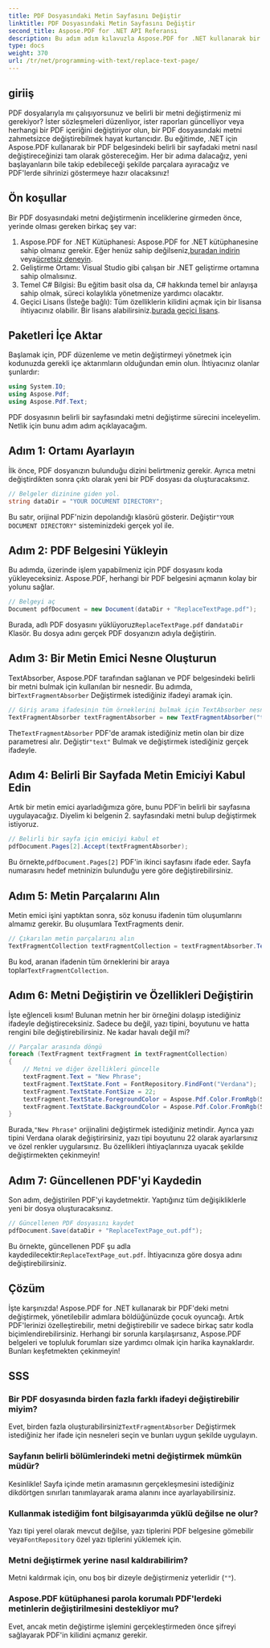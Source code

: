 ```yaml
---
title: PDF Dosyasındaki Metin Sayfasını Değiştir
linktitle: PDF Dosyasındaki Metin Sayfasını Değiştir
second_title: Aspose.PDF for .NET API Referansı
description: Bu adım adım kılavuzla Aspose.PDF for .NET kullanarak bir PDF dosyasındaki metni nasıl değiştireceğinizi öğrenin. Yazı tiplerini, renkleri ve metin özelliklerini zahmetsizce özelleştirin.
type: docs
weight: 370
url: /tr/net/programming-with-text/replace-text-page/
---
```

## giriiş

PDF dosyalarıyla mı çalışıyorsunuz ve belirli bir metni değiştirmeniz mi gerekiyor? İster sözleşmeleri düzenliyor, ister raporları güncelliyor veya herhangi bir PDF içeriğini değiştiriyor olun, bir PDF dosyasındaki metni zahmetsizce değiştirebilmek hayat kurtarıcıdır. Bu eğitimde, .NET için Aspose.PDF kullanarak bir PDF belgesindeki belirli bir sayfadaki metni nasıl değiştireceğinizi tam olarak göstereceğim. Her bir adıma dalacağız, yeni başlayanların bile takip edebileceği şekilde parçalara ayıracağız ve PDF'lerde sihrinizi göstermeye hazır olacaksınız!

## Ön koşullar

Bir PDF dosyasındaki metni değiştirmenin inceliklerine girmeden önce, yerinde olması gereken birkaç şey var:

1.  Aspose.PDF for .NET Kütüphanesi: Aspose.PDF for .NET kütüphanesine sahip olmanız gerekir. Eğer henüz sahip değilseniz,[buradan indirin](https://releases.aspose.com/pdf/net/) veya[ücretsiz deneyin](https://releases.aspose.com/).
2. Geliştirme Ortamı: Visual Studio gibi çalışan bir .NET geliştirme ortamına sahip olmalısınız.
3. Temel C# Bilgisi: Bu eğitim basit olsa da, C# hakkında temel bir anlayışa sahip olmak, süreci kolaylıkla yönetmenize yardımcı olacaktır.
4. Geçici Lisans (İsteğe bağlı): Tüm özelliklerin kilidini açmak için bir lisansa ihtiyacınız olabilir. Bir lisans alabilirsiniz.[burada geçici lisans](https://purchase.aspose.com/temporary-license/).

## Paketleri İçe Aktar

Başlamak için, PDF düzenleme ve metin değiştirmeyi yönetmek için kodunuzda gerekli içe aktarımların olduğundan emin olun. İhtiyacınız olanlar şunlardır:

```csharp
using System.IO;
using Aspose.Pdf;
using Aspose.Pdf.Text;
```

PDF dosyasının belirli bir sayfasındaki metni değiştirme sürecini inceleyelim. Netlik için bunu adım adım açıklayacağım.

## Adım 1: Ortamı Ayarlayın

İlk önce, PDF dosyanızın bulunduğu dizini belirtmeniz gerekir. Ayrıca metni değiştirdikten sonra çıktı olarak yeni bir PDF dosyası da oluşturacaksınız.

```csharp
// Belgeler dizinine giden yol.
string dataDir = "YOUR DOCUMENT DIRECTORY";
```

 Bu satır, orijinal PDF'nizin depolandığı klasörü gösterir. Değiştir`"YOUR DOCUMENT DIRECTORY"` sisteminizdeki gerçek yol ile.

## Adım 2: PDF Belgesini Yükleyin

Bu adımda, üzerinde işlem yapabilmeniz için PDF dosyasını koda yükleyeceksiniz. Aspose.PDF, herhangi bir PDF belgesini açmanın kolay bir yolunu sağlar.

```csharp
// Belgeyi aç
Document pdfDocument = new Document(dataDir + "ReplaceTextPage.pdf");
```

 Burada, adlı PDF dosyasını yüklüyoruz`ReplaceTextPage.pdf` dan`dataDir` Klasör. Bu dosya adını gerçek PDF dosyanızın adıyla değiştirin.

## Adım 3: Bir Metin Emici Nesne Oluşturun

TextAbsorber, Aspose.PDF tarafından sağlanan ve PDF belgesindeki belirli bir metni bulmak için kullanılan bir nesnedir. Bu adımda, bir`TextFragmentAbsorber` Değiştirmek istediğiniz ifadeyi aramak için.

```csharp
// Giriş arama ifadesinin tüm örneklerini bulmak için TextAbsorber nesnesi oluşturun
TextFragmentAbsorber textFragmentAbsorber = new TextFragmentAbsorber("text");
```

 The`TextFragmentAbsorber` PDF'de aramak istediğiniz metin olan bir dize parametresi alır. Değiştir`"text"` Bulmak ve değiştirmek istediğiniz gerçek ifadeyle.

## Adım 4: Belirli Bir Sayfada Metin Emiciyi Kabul Edin

Artık bir metin emici ayarladığımıza göre, bunu PDF'in belirli bir sayfasına uygulayacağız. Diyelim ki belgenin 2. sayfasındaki metni bulup değiştirmek istiyoruz.

```csharp
// Belirli bir sayfa için emiciyi kabul et
pdfDocument.Pages[2].Accept(textFragmentAbsorber);
```

 Bu örnekte,`pdfDocument.Pages[2]` PDF'in ikinci sayfasını ifade eder. Sayfa numarasını hedef metninizin bulunduğu yere göre değiştirebilirsiniz.

## Adım 5: Metin Parçalarını Alın

Metin emici işini yaptıktan sonra, söz konusu ifadenin tüm oluşumlarını almamız gerekir. Bu oluşumlara TextFragments denir.

```csharp
// Çıkarılan metin parçalarını alın
TextFragmentCollection textFragmentCollection = textFragmentAbsorber.TextFragments;
```

 Bu kod, aranan ifadenin tüm örneklerini bir araya toplar`TextFragmentCollection`.

## Adım 6: Metni Değiştirin ve Özellikleri Değiştirin

İşte eğlenceli kısım! Bulunan metnin her bir örneğini dolaşıp istediğiniz ifadeyle değiştireceksiniz. Sadece bu değil, yazı tipini, boyutunu ve hatta rengini bile değiştirebilirsiniz. Ne kadar havalı değil mi?

```csharp
// Parçalar arasında döngü
foreach (TextFragment textFragment in textFragmentCollection)
{
    // Metni ve diğer özellikleri güncelle
    textFragment.Text = "New Phrase";
    textFragment.TextState.Font = FontRepository.FindFont("Verdana");
    textFragment.TextState.FontSize = 22;
    textFragment.TextState.ForegroundColor = Aspose.Pdf.Color.FromRgb(System.Drawing.Color.Blue);
    textFragment.TextState.BackgroundColor = Aspose.Pdf.Color.FromRgb(System.Drawing.Color.Green);
}
```

 Burada,`"New Phrase"` orijinalini değiştirmek istediğiniz metindir. Ayrıca yazı tipini Verdana olarak değiştirirsiniz, yazı tipi boyutunu 22 olarak ayarlarsınız ve özel renkler uygularsınız. Bu özellikleri ihtiyaçlarınıza uyacak şekilde değiştirmekten çekinmeyin!

## Adım 7: Güncellenen PDF'yi Kaydedin

Son adım, değiştirilen PDF'yi kaydetmektir. Yaptığınız tüm değişikliklerle yeni bir dosya oluşturacaksınız.

```csharp
// Güncellenen PDF dosyasını kaydet
pdfDocument.Save(dataDir + "ReplaceTextPage_out.pdf");
```

 Bu örnekte, güncellenen PDF şu adla kaydedilecektir:`ReplaceTextPage_out.pdf`. İhtiyacınıza göre dosya adını değiştirebilirsiniz.

## Çözüm

İşte karşınızda! Aspose.PDF for .NET kullanarak bir PDF'deki metni değiştirmek, yönetilebilir adımlara böldüğünüzde çocuk oyuncağı. Artık PDF'lerinizi özelleştirebilir, metni değiştirebilir ve sadece birkaç satır kodla biçimlendirebilirsiniz. Herhangi bir sorunla karşılaşırsanız, Aspose.PDF belgeleri ve topluluk forumları size yardımcı olmak için harika kaynaklardır. Bunları keşfetmekten çekinmeyin!

## SSS

### Bir PDF dosyasında birden fazla farklı ifadeyi değiştirebilir miyim?
 Evet, birden fazla oluşturabilirsiniz`TextFragmentAbsorber` Değiştirmek istediğiniz her ifade için nesneleri seçin ve bunları uygun şekilde uygulayın.

### Sayfanın belirli bölümlerindeki metni değiştirmek mümkün müdür?
Kesinlikle! Sayfa içinde metin aramasının gerçekleşmesini istediğiniz dikdörtgen sınırları tanımlayarak arama alanını ince ayarlayabilirsiniz.

### Kullanmak istediğim font bilgisayarımda yüklü değilse ne olur?
 Yazı tipi yerel olarak mevcut değilse, yazı tiplerini PDF belgesine gömebilir veya`FontRepository` özel yazı tiplerini yüklemek için.

### Metni değiştirmek yerine nasıl kaldırabilirim?
Metni kaldırmak için, onu boş bir dizeyle değiştirmeniz yeterlidir (`""`).

### Aspose.PDF kütüphanesi parola korumalı PDF'lerdeki metinlerin değiştirilmesini destekliyor mu?
Evet, ancak metin değiştirme işlemini gerçekleştirmeden önce şifreyi sağlayarak PDF'in kilidini açmanız gerekir.